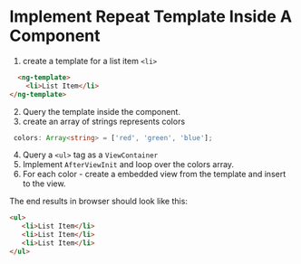 # Implement Repeat Template Inside A Component

1. create a template for a list item `<li>`

```html
  <ng-template>
    <li>List Item</li>
</ng-template>
```

2. Query the template inside the component.
3. create an array of strings represents colors

```typescript
 colors: Array<string> = ['red', 'green', 'blue'];
```

4. Query a `<ul>` tag as a `ViewContainer`
5. Implement `AfterViewInit` and loop over the colors array.
5. For each color - create a embedded view from the template and insert to the view.

The end results in browser should look like this:
```html
<ul>
   <li>List Item</li> 
   <li>List Item</li> 
   <li>List Item</li> 
</ul>
```

